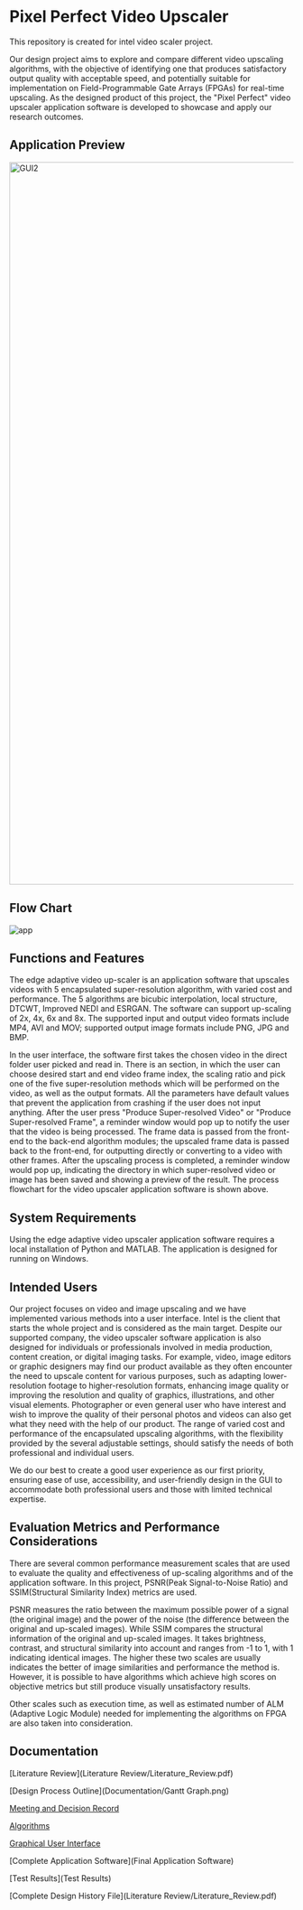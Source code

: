 # Pixel Perfect Video Upscaler
This repository is created for intel video scaler project.

Our design project aims to explore and compare different video upscaling algorithms, with the objective of identifying one that produces satisfactory output quality with acceptable speed, and potentially suitable for implementation on Field-Programmable Gate Arrays (FPGAs) for real-time upscaling. As the designed product of this project, the "Pixel Perfect" video upscaler application software is developed to showcase and apply our research outcomes.

## Application Preview
<img width="1280" alt="GUI2" src="https://github.com/jiaqige0612/VideoScaler/assets/43089087/7417db21-74b1-45f9-9246-4aec7ab45c76">

## Flow Chart
![app](https://github.com/jiaqige0612/VideoScaler/assets/43089087/b2397904-ea57-465b-bf2a-2591eb7e6f4b)

## Functions and Features
The edge adaptive video up-scaler is an application software that upscales videos with 5 encapsulated super-resolution algorithm, with varied cost and performance. The 5 algorithms are bicubic interpolation, local structure, DTCWT, Improved NEDI and ESRGAN. The software can support up-scaling of 2x, 4x, 6x and 8x. The supported input and output video formats include MP4, AVI and MOV; supported output image formats include PNG, JPG and BMP.

In the user interface, the software first takes the chosen video in the direct folder user picked and read in. There is an section, in which the user can choose desired start and end video frame index, the scaling ratio and pick one of the five super-resolution methods which will be performed on the video, as well as the output formats. All the parameters have default values that prevent the application from crashing if the user does not input anything. After the user press "Produce Super-resolved Video" or "Produce Super-resolved Frame", a reminder window would pop up to notify the user that the video is being processed. The frame data is passed from the front-end to the back-end algorithm modules; the upscaled frame data is passed back to the front-end, for outputting directly or converting to a video with other frames. After the upscaling process is completed, a reminder window would pop up, indicating the directory in which super-resolved video or image has been saved and showing a preview of the result. The process flowchart for the video upscaler application software is shown above.

## System Requirements
Using the edge adaptive video upscaler application software requires a local installation of Python and MATLAB. The application is designed for running on Windows. 

## Intended Users
Our project focuses on video and image upscaling and we have implemented various methods into a user interface. Intel is the client that starts the whole project and is considered as the main target. Despite our supported company, the video upscaler software application is also designed for individuals or professionals involved in media production, content creation, or digital imaging tasks. For example, video, image editors or graphic designers may find our product available as they often encounter the need to upscale content for various purposes, such as adapting lower-resolution footage to higher-resolution formats, enhancing image quality or improving the resolution and quality of graphics, illustrations, and other visual elements. Photographer or even general user who have interest and wish to improve the quality of their personal photos and videos can also get what they need with the help of our product. The range of varied cost and performance of the encapsulated upscaling algorithms, with the flexibility provided by the several adjustable settings, should satisfy the needs of both professional and individual users.
 
We do our best to create a good user experience as our first priority, ensuring ease of use, accessibility, and user-friendly design in the GUI to accommodate both professional users and those with limited technical expertise.

## Evaluation Metrics and Performance Considerations
There are several common performance measurement scales that are used to evaluate the quality and effectiveness of up-scaling algorithms and of the application software. In this project, PSNR(Peak Signal-to-Noise Ratio) and SSIM(Structural Similarity Index) metrics are used. 

PSNR measures the ratio between the maximum possible power of a signal (the original image) and the power of the noise (the difference between the original and up-scaled images). While SSIM compares the structural information of the original and up-scaled images. It takes brightness, contrast, and structural similarity into account and ranges from -1 to 1, with 1 indicating identical images. The higher these two scales are usually indicates the better of image similarities and performance the method is. However, it is possible to have algorithms which achieve high scores on objective metrics but still produce visually unsatisfactory results.

Other scales such as execution time, as well as estimated number of ALM (Adaptive Logic Module) needed for implementing the algorithms on FPGA are also taken into consideration.

## Documentation
[Literature Review](Literature Review/Literature_Review.pdf)

[Design Process Outline](Documentation/Gantt Graph.png)

[Meeting and Decision Record](Documentation)

[Algorithms](Algorithms)

[Graphical User Interface](GUI/mainfinal.py)

[Complete Application Software](Final Application Software)

[Test Results](Test Results)

[Complete Design History File](Literature Review/Literature_Review.pdf)
